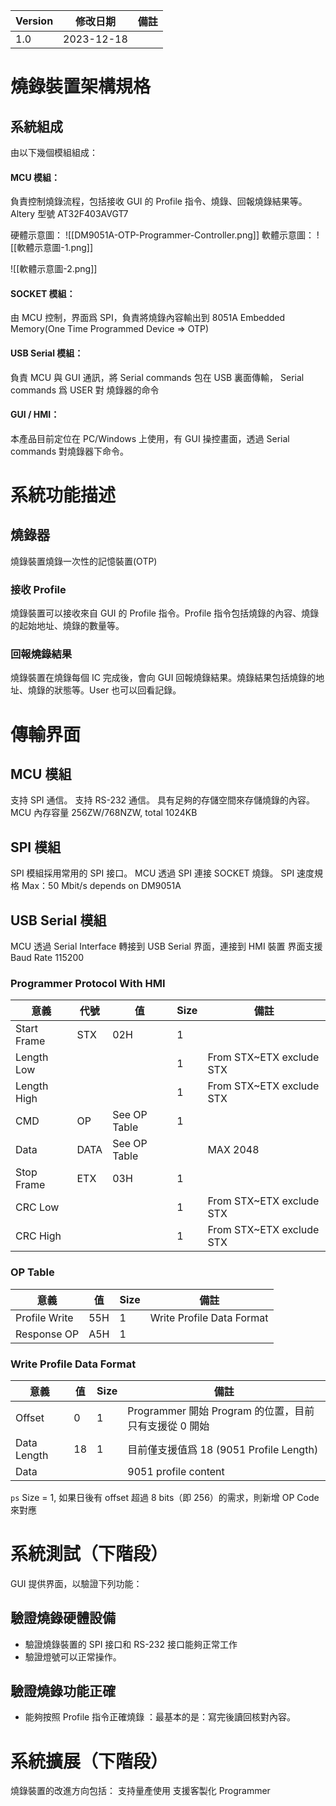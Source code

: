 |Version|修改日期|備註|
|---|---|---|
|1.0|2023-12-18||


# 燒錄裝置架構規格

## 系統組成
由以下幾個模組組成：
#### MCU 模組：
負責控制燒錄流程，包括接收 GUI 的 Profile 指令、燒錄、回報燒錄結果等。
Altery 型號  AT32F403AVGT7

硬體示意圖：
![[DM9051A-OTP-Programmer-Controller.png]]
軟體示意圖：
![[軟體示意圖-1.png]]

![[軟體示意圖-2.png]]
#### SOCKET 模組：
由 MCU 控制，界面爲 SPI，負責將燒錄內容輸出到 8051A Embedded Memory(One Time Programmed Device => OTP)
#### USB Serial 模組：
負責 MCU 與 GUI 通訊，將 Serial commands 包在 USB 裏面傳輸， Serial commands 爲 USER 對 燒錄器的命令
#### GUI / HMI：
本產品目前定位在 PC/Windows 上使用，有 GUI 操控畫面，透過 Serial commands 對燒錄器下命令。

# 系統功能描述
## 燒錄器
燒錄裝置燒錄一次性的記憶裝置(OTP)
### 接收 Profile
燒錄裝置可以接收來自 GUI 的 Profile 指令。Profile 指令包括燒錄的內容、燒錄的起始地址、燒錄的數量等。
### 回報燒錄結果
燒錄裝置在燒錄每個 IC 完成後，會向 GUI 回報燒錄結果。燒錄結果包括燒錄的地址、燒錄的狀態等。User 也可以回看記錄。


# 傳輸界面
## MCU 模組
支持 SPI 通信。
支持 RS-232 通信。
具有足夠的存儲空間來存儲燒錄的內容。MCU 內存容量 256ZW/768NZW, total 1024KB
## SPI 模組
SPI 模組採用常用的 SPI 接口。
MCU 透過 SPI 連接 SOCKET 燒錄。
SPI 速度規格 Max：50 Mbit/s depends on DM9051A
## USB Serial 模組
MCU 透過 Serial Interface 轉接到 USB Serial 界面，連接到 HMI 裝置
界面支援 Baud Rate 115200

### Programmer Protocol With HMI

|意義|代號|值|Size|備註|
|---|---|---|---|---|
|Start Frame|STX|02H|1||
|Length Low|||1|From STX~ETX exclude STX|
|Length High|||1|From STX~ETX exclude STX|
|CMD|OP|See OP Table|1||
|Data|DATA|See OP Table||MAX 2048|
|Stop Frame|ETX|03H|1||
|CRC Low|||1|From STX~ETX exclude STX|
|CRC High|||1|From STX~ETX exclude STX|


### OP Table

|意義|值|Size|備註|
|---|---|---|---|
|Profile Write|55H|1|Write Profile Data Format|
|Response OP|A5H|1||

### Write Profile Data Format
|意義|值|Size|備註|
|---|---|---|---|
|Offset |0|1|Programmer 開始 Program 的位置，目前只有支援從 0 開始|
|Data Length |18|1|目前僅支援值爲 18 (9051 Profile Length)|
|Data  |||9051 profile content|

`ps` Size =  1, 如果日後有 offset 超過 8 bits（即 256）的需求，則新增 OP Code 來對應
# 系統測試（下階段）
GUI 提供界面，以驗證下列功能：
## 驗證燒錄硬體設備
+ 驗證燒錄裝置的 SPI 接口和 RS-232 接口能夠正常工作
+ 驗證燈號可以正常操作。
## 驗證燒錄功能正確
+ 能夠按照 Profile 指令正確燒錄 ：最基本的是：寫完後讀回核對內容。

# 系統擴展（下階段）
燒錄裝置的改進方向包括：
支持量產使用
支援客製化 Programmer






